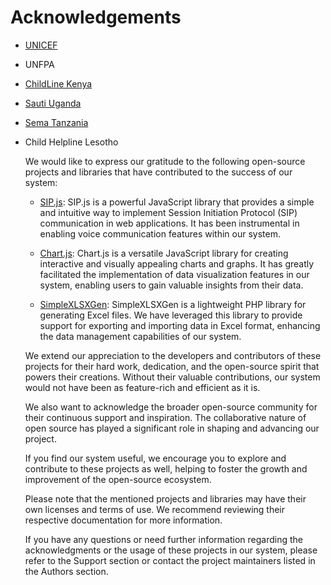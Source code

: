 # Acknowledgements
- [UNICEF](https://www.unicef.org/)

- UNFPA 

- [ChildLine Kenya](https://childlinekenya.co.ke/)

- [Sauti Uganda](https://sauti.mglsd.go.ug/sauti/)

- [Sema Tanzania](https://www.sematanzania.org/child-helpline)

- Child Helpline Lesotho

    We would like to express our gratitude to the following open-source projects and libraries that have contributed to the success of our system:

    - [SIP.js](https://sipjs.com/): SIP.js is a powerful JavaScript library that provides a simple and intuitive way to implement Session Initiation Protocol (SIP) communication in web applications. It has been instrumental in enabling voice communication features within our system.

    - [Chart.js](https://www.chartjs.org/): Chart.js is a versatile JavaScript library for creating interactive and visually appealing charts and graphs. It has greatly facilitated the implementation of data visualization features in our system, enabling users to gain valuable insights from their data.

    - [SimpleXLSXGen](https://github.com/shuchkin/simplexlsxgen): SimpleXLSXGen is a lightweight PHP library for generating Excel files. We have leveraged this library to provide support for exporting and importing data in Excel format, enhancing the data management capabilities of our system.

    We extend our appreciation to the developers and contributors of these projects for their hard work, dedication, and the open-source spirit that powers their creations. Without their valuable contributions, our system would not have been as feature-rich and efficient as it is.

    We also want to acknowledge the broader open-source community for their continuous support and inspiration. The collaborative nature of open source has played a significant role in shaping and advancing our project.

    If you find our system useful, we encourage you to explore and contribute to these projects as well, helping to foster the growth and improvement of the open-source ecosystem.

    Please note that the mentioned projects and libraries may have their own licenses and terms of use. We recommend reviewing their respective documentation for more information.

    If you have any questions or need further information regarding the acknowledgments or the usage of these projects in our system, please refer to the Support section or contact the project maintainers listed in the Authors section.